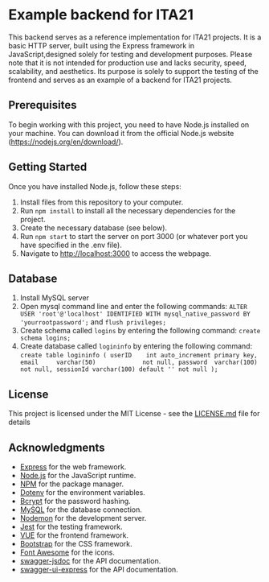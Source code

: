 # Example backend for ITA21

This backend serves as a reference implementation for ITA21 projects. It is a basic HTTP server, built using the Express framework in JavaScript,designed solely for testing and development purposes. Please note that it is not intended for production use and lacks security, speed, scalability, and aesthetics. Its purpose is solely to support the testing of the frontend and serves as an example of a backend for ITA21 projects.

## Prerequisites

To begin working with this project, you need to have Node.js installed on your machine. You can download it from the official Node.js website (https://nodejs.org/en/download/).


## Getting Started

Once you have installed Node.js, follow these steps:

1. Install files from this repository to your computer.
2. Run `npm install` to install all the necessary dependencies for the project.
3. Create the necessary database (see below).
4. Run `npm start` to start the server on port 3000 (or whatever port you have specified in the .env file).
5. Navigate to [http://localhost:3000](http://localhost:3000) to access the webpage.

## Database
1. Install MySQL server 
2. Open mysql command line and enter the following commands: `ALTER USER 'root'@'localhost' IDENTIFIED WITH mysql_native_password BY 'yourrootpassword';` and `flush privileges;`
3. Create schema called `logins` by entering the following command: `create schema logins;`
4. Create database called `logininfo` by entering the following command: `create table logininfo
(
userID    int auto_increment
primary key,
email     varchar(50)             not null,
password  varchar(100)            not null,
sessionId varchar(100) default '' not null
);`

   

## License

This project is licensed under the MIT License - see the [LICENSE.md](LICENSE.md) file for details

## Acknowledgments

- [Express](https://expressjs.com/) for the web framework.
- [Node.js](https://nodejs.org/en/) for the JavaScript runtime.
- [NPM](https://www.npmjs.com/) for the package manager.
- [Dotenv](https://www.npmjs.com/package/dotenv) for the environment variables.
- [Bcrypt](https://www.npmjs.com/package/bcrypt) for the password hashing.
- [MySQL](https://www.npmjs.com/package/mysql) for the database connection.
- [Nodemon](https://www.npmjs.com/package/nodemon) for the development server.
- [Jest](https://www.npmjs.com/package/jest) for the testing framework.
- [VUE](https://vuejs.org/) for the frontend framework.
- [Bootstrap](https://getbootstrap.com/) for the CSS framework.
- [Font Awesome](https://fontawesome.com/) for the icons.
- [swagger-jsdoc](https://www.npmjs.com/package/swagger-jsdoc) for the API documentation.
- [swagger-ui-express](https://www.npmjs.com/package/swagger-ui-express) for the API documentation. 
